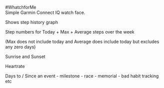 #WhatchforMe	
Simple Garmin Connect IQ watch face.

Shows step history graph

Step numbers for Today + Max + Average steps over the week

(Max does not include today and Average does include today but excludes any zero days)

Sunrise and Sunset

Heartrate 

Days to / Since an event - milestone - race - memorial - bad habit tracking etc 
 
